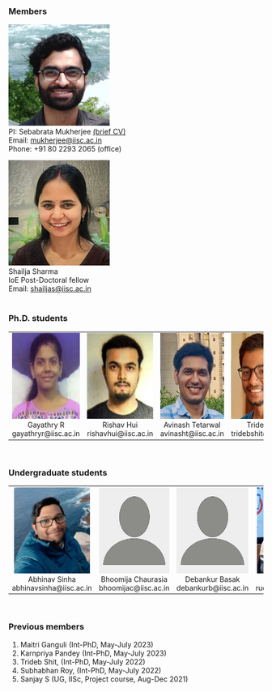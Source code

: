 ### Members

<img src="images/me.jpeg" width="200"/>  <br/>
PI: Sebabrata Mukherjee <a href="https://sebabrata-mukherjee.github.io/seba.html" target="_blank">(brief CV)</a> <br/>
Email: mukherjee@iisc.ac.in <br />
Phone: +91 80 2293 2065 (office)


<img src="imageN/Shailja_IMG_5329-2.jpg" width="200"/>  <br/>
Shailja Sharma  <br/>
IoE Post-Doctoral fellow  <br/>
Email: shailjas@iisc.ac.in <br />
<br/>




### Ph.D. students
<table border="0">
 <tr>
        <td>  
            <div align="center">
                <img src="imageN/Gayathry_n.png" height="170"/> <br/>
                 Gayathry R<br/>
                 gayathryr@iisc.ac.in <br/>
             </div>
        </td>
        <td>
            <div align="center">
               <img src="imageN/RishavImage1.jpg" height="170"/> <br/>
                 Rishav Hui <br/>
                 rishavhui@iisc.ac.in <br/>
             </div>
        </td>
         <td>
            <div align="center">
              <img src="imageN/Avinash-2.jpg" height="170"/> <br/>
              Avinash Tetarwal <br/>
              avinasht@iisc.ac.in <br/>
             </div>
         </td>
         <td>
            <div align="center">
             <img src="imageN/trideb.jpg" height="170"/> <br/>
             Trideb Shit<br/>
             tridebshit@iisc.ac.in <br/>
             </div>
         </td>
 </tr>
</table>
<br/>

### Undergraduate students
<table border="0">
 <tr>
        <td>  
            <div align="center">
                 <img src="imageN/Abhinav.jpeg" height="170"/>  <br/>
                  Abhinav Sinha  <br/>
                  abhinavsinha@iisc.ac.in <br />
            </div>
        </td>
        <td>
            <div align="center">
                 <img src="imageN/images_unknown.png" height="170"/>  <br/>
                  Bhoomija Chaurasia  <br/>
                  bhoomijac@iisc.ac.in <br />
            </div>
        </td>
        <td>
            <div align="center">
                 <img src="imageN/images_unknown.png" height="170"/>  <br/>
                  Debankur Basak  <br/>
                  debankurb@iisc.ac.in <br />
            </div>
        </td>
        <td>
            <div align="center">
                 <img src="imageN/RudraKhanra-2.jpg" height="170"/>  <br/>
                  Rudra Khanra  <br/>
                  rudrakhanra@iisc.ac.in <br />
            </div>
        </td>
 </tr>
</table>
<br/>

### Previous members

1. Maitri Ganguli (Int-PhD, May-July 2023)
2. Karnpriya Pandey (Int-PhD, May-July 2023)
3. Trideb Shit, (Int-PhD, May-July 2022)
4. Subhabhan Roy, (Int-PhD, May-July 2022)
5. Sanjay S (UG, IISc, Project course, Aug-Dec 2021) 











<!---
<img src="imageN/Sanjay_n.png" width="240"/> <br/>

Sanjay S (Undergraduate Student) <br/>
Email: sanjays1@iisc.ac.in <br/>
---->

<!---

<img src="imageN/Gayathry_n.png" width="200"/> <br/>
Gayathry R (Ph.D. Student) <br/>
Email: gayathryr@iisc.ac.in <br/>


<img src="imageN/RishavImage.jpg" width="200"/> <br/>
Rishav Hui (Ph.D. Student) <br/>
Email: rishavhui@iisc.ac.in <br/>


<img src="imageN/Avinash-2.jpg" width="200"/> <br/>
Avinash Tetarwal (Ph.D. Student) <br/>
Email: avinasht@iisc.ac.in <br/>


<img src="imageN/trideb.jpg" width="200"/> <br/>
Trideb Shit (Int. PhD Intern) <br/>
Email: tridebshit@iisc.ac.in <br/>

<img src="images/me.jpeg" width="180"/>  <br/>
PI: Sebabrata Mukherjee <a href="https://sebabrata-mukherjee.github.io/seba.html" target="_blank">(brief CV)</a> <br/>
Email: mukherjee@iisc.ac.in <br />
Phone: +91 80 2293 2065 (office)


<img src="imageN/Shailja_IMG_5329-2.jpeg" width="180"/>  <br/>
Shailja Sharma  <br/>
IoE Post-Doctoral fellow  <br/>
Email: shailjas@iisc.ac.in <br />




--->

